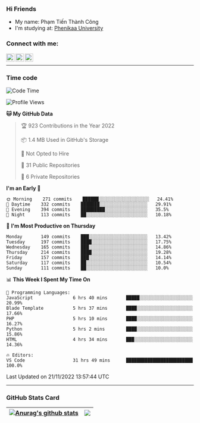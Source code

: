 ### Hi Friends

- My name: Phạm Tiến Thành Công
- I'm studying at: [Phenikaa University]


### Connect with me:
[<img align="left" alt="PhamTienThanhCong | Facebook" width="22px" src="https://upload.wikimedia.org/wikipedia/commons/thumb/1/16/Facebook-icon-1.png/640px-Facebook-icon-1.png" />][facebook]
[<img align="left" alt="PhamTienThanhCong | Zalo" width="22px" src="https://www.anphatpc.com.vn/template/anphat_2020v2/images/icon-zalo.jpg" />][zalo]
[<img align="left" alt="PhamTienThanhCong | LinkedIn" width="22px" src="https://cdn3.iconfinder.com/data/icons/inficons/512/linkedin.png" />][linkedin]

<br />

---

### Time code

<!--START_SECTION:waka-->
![Code Time](http://img.shields.io/badge/Code%20Time-743%20hrs%2043%20mins-blue)

![Profile Views](http://img.shields.io/badge/Profile%20Views-44-blue)

**🐱 My GitHub Data** 

> 🏆 923 Contributions in the Year 2022
 > 
> 📦 1.4 MB Used in GitHub's Storage 
 > 
> 🚫 Not Opted to Hire
 > 
> 📜 31 Public Repositories 
 > 
> 🔑 6 Private Repositories  
 > 
**I'm an Early 🐤** 

```text
🌞 Morning    271 commits    ██████░░░░░░░░░░░░░░░░░░░   24.41% 
🌆 Daytime    332 commits    ███████░░░░░░░░░░░░░░░░░░   29.91% 
🌃 Evening    394 commits    █████████░░░░░░░░░░░░░░░░   35.5% 
🌙 Night      113 commits    ██░░░░░░░░░░░░░░░░░░░░░░░   10.18%

```
📅 **I'm Most Productive on Thursday** 

```text
Monday       149 commits    ███░░░░░░░░░░░░░░░░░░░░░░   13.42% 
Tuesday      197 commits    ████░░░░░░░░░░░░░░░░░░░░░   17.75% 
Wednesday    165 commits    ███░░░░░░░░░░░░░░░░░░░░░░   14.86% 
Thursday     214 commits    ████░░░░░░░░░░░░░░░░░░░░░   19.28% 
Friday       157 commits    ███░░░░░░░░░░░░░░░░░░░░░░   14.14% 
Saturday     117 commits    ██░░░░░░░░░░░░░░░░░░░░░░░   10.54% 
Sunday       111 commits    ██░░░░░░░░░░░░░░░░░░░░░░░   10.0%

```


📊 **This Week I Spent My Time On** 

```text
💬 Programming Languages: 
JavaScript               6 hrs 40 mins       █████░░░░░░░░░░░░░░░░░░░░   20.99% 
Blade Template           5 hrs 37 mins       ████░░░░░░░░░░░░░░░░░░░░░   17.66% 
PHP                      5 hrs 10 mins       ████░░░░░░░░░░░░░░░░░░░░░   16.27% 
Python                   5 hrs 2 mins        ████░░░░░░░░░░░░░░░░░░░░░   15.86% 
HTML                     4 hrs 34 mins       ███░░░░░░░░░░░░░░░░░░░░░░   14.36%

🔥 Editors: 
VS Code                  31 hrs 49 mins      █████████████████████████   100.0%

```


 Last Updated on 21/11/2022 13:57:44 UTC
<!--END_SECTION:waka-->

---

### GitHub Stats Card

| <a href="https://github.com/phamtienthanhcong"><img align="center" src="https://github-readme-stats.vercel.app/api?username=PhamTienThanhCong&show_icons=true&include_all_commits=true&theme=buefy&hide_border=true&theme=ocean_dark" alt="Anurag's github stats" /></a> | <a href="https://github.com/phamtienthanhcong"><img align="center" src="https://github-readme-stats.vercel.app/api/top-langs/?username=PhamTienThanhCong&layout=compact&theme=buefy&hide_border=true&theme=ocean_dark" /></a> |
| ------------- | ------------- |

[Phenikaa University]: https://phenikaa-uni.edu.vn/vi
[facebook]: https://www.facebook.com/phamtienthanhcong
[linkedin]: https://linkedin.com/in/phamtienthanhcong
[zalo]: https://zalo.me/0396396332
[tiktok]: https://www.tiktok.com/@phamtienthanhcong
[web]: https://github.com/PhamTienThanhCong/web_dev
[min project]: https://github.com/PhamTienThanhCong/Project-Of-Web
[c and cpp]: https://github.com/PhamTienThanhCong/Code_C_and_Cpro
[python]: https://github.com/PhamTienThanhCong/Python_beginer
